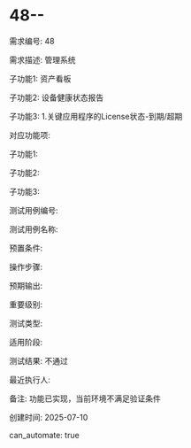 # 48--

需求编号: 48

需求描述: 管理系统

子功能1: 资产看板

子功能2: 设备健康状态报告

子功能3: 1.关键应用程序的License状态-到期/超期


对应功能项: 

子功能1: 

子功能2: 

子功能3: 


测试用例编号: 

测试用例名称: 

预置条件:


操作步骤:


预期输出:


重要级别: 

测试类型: 

适用阶段: 

测试结果: 不通过

最近执行人: 

备注: 功能已实现，当前环境不满足验证条件

创建时间: 2025-07-10

can_automate: true
